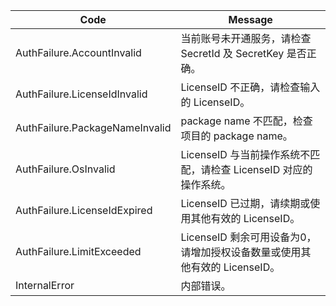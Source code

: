 ﻿| Code                           | Message                                                      |
| ------------------------------ | ------------------------------------------------------------ |
| AuthFailure.AccountInvalid     | 当前账号未开通服务，请检查 SecretId 及 SecretKey 是否正确。      |
| AuthFailure.LicenseIdInvalid   | LicenseID 不正确，请检查输入的 LicenseID。                     |
| AuthFailure.PackageNameInvalid | package name 不匹配，检查项目的 package name。               |
| AuthFailure.OsInvalid          | LicenseID 与当前操作系统不匹配，请检查 LicenseID 对应的操作系统。 |
| AuthFailure.LicenseIdExpired   | LicenseID 已过期，请续期或使用其他有效的 LicenseID。           |
| AuthFailure.LimitExceeded      | LicenseID 剩余可用设备为0，请增加授权设备数量或使用其他有效的 LicenseID。 |
| InternalError                  | 内部错误。                                                   |